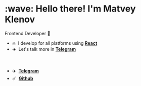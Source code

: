

<h1 align="left">:wave: Hello there! I'm Matvey Klenov</h1>

Frontend Developer 🧬

- :fire: &nbsp;I develop for all platforms using **[React](https://react.dev/)**
- :airplane: &nbsp;Let's talk more in **[Telegram](https://t.me/y0na24)**
<br>

- :airplane: &nbsp;**[Telegram](https://t.me/y0na24)**
- :comet: &nbsp;**[Github](https://github.com/y0na24)**

<br>


